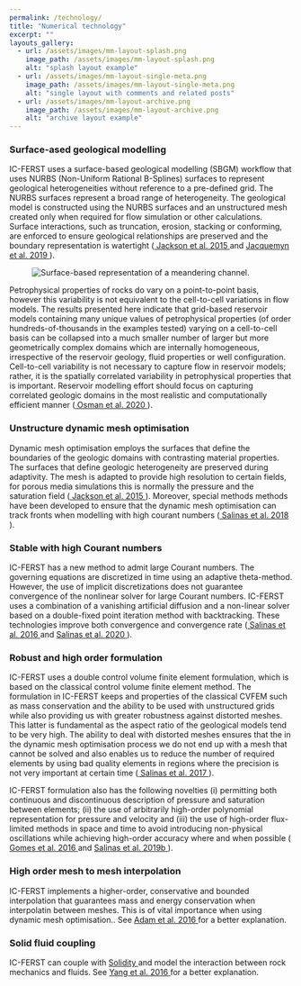 ```yaml
---
permalink: /technology/
title: "Numerical technology"
excerpt: ""
layouts_gallery:
  - url: /assets/images/mm-layout-splash.png
    image_path: /assets/images/mm-layout-splash.png
    alt: "splash layout example"
  - url: /assets/images/mm-layout-single-meta.png
    image_path: /assets/images/mm-layout-single-meta.png
    alt: "single layout with comments and related posts"
  - url: /assets/images/mm-layout-archive.png
    image_path: /assets/images/mm-layout-archive.png
    alt: "archive layout example"
---
```


### Surface-ased geological modelling

IC-FERST uses a surface-based geological modelling (SBGM) workflow that uses NURBS (Non-Uniform Rational B-Splines) surfaces to represent geological heterogeneities without reference to a pre-defined grid. The NURBS surfaces represent a broad range of heterogeneity. The geological model is constructed using the NURBS surfaces and an unstructured mesh created only when required for flow simulation or other calculations. Surface interactions, such as truncation, erosion, stacking or conforming, are enforced to ensure geological relationships are preserved and the boundary representation is watertight (<a href="https://www.onepetro.org/journal-paper/SPE-163633-PA">
          Jackson et al. 2015
       </a> and <a href="https://link.springer.com/article/10.1007/s11004-018-9764-8">
           Jacquemyn et al. 2019
      </a>).

<figure>
  <img src="{{ '/assets/images/meandering_animation02_w800.gif' | absolute_url }}" alt="Surface-based representation of a meandering channel.">
</figure>

Petrophysical properties of rocks do vary on a point-to-point basis, however this variability is not equivalent to the cell-to-cell variations in flow models. The results presented here indicate that grid-based reservoir models containing many unique values of petrophysical properties (of order hundreds-of-thousands in the examples tested) varying on a cell-to-cell basis can be collapsed into a much smaller number of larger but more geometrically complex domains which are internally homogeneous, irrespective of the reservoir geology, fluid properties or well configuration. Cell-to-cell variability is not necessary to capture flow in reservoir models; rather, it is the spatially correlated variability in petrophysical properties that is important. Reservoir modelling effort should focus on capturing correlated geologic domains in the most realistic and computationally efficient manner (<a href="https://doi.org/10.1007/s11004-020-09877-y">
          Osman et al. 2020
       </a>).

### Unstructure dynamic mesh optimisation

Dynamic mesh optimisation employs the surfaces that define the boundaries of the geologic
domains with contrasting material properties. The surfaces that define geologic heterogeneity are preserved during adaptivity. The mesh is adapted to provide high resolution to certain fields, for porous media simulations this is normally the pressure and the saturation field (<a href="https://www.onepetro.org/journal-paper/SPE-163633-PA">
          Jackson et al. 2015
       </a>). Moreover, special methods methods have been developed to ensure that the dynamic mesh optimisation can track fronts when modelling with high courant numbers (<a href="https://doi.org/10.1007/s10596-018-9759-z">
          Salinas et al. 2018
       </a>).
       
### Stable with high Courant numbers

IC-FERST has a new method to admit large Courant numbers. The governing equations are discretized in time using an adaptive theta-method. However, the use of
implicit discretizations does not guarantee convergence of the nonlinear solver for large Courant numbers.
IC-FERST uses a combination of a vanishing artificial diffusion and a non-linear solver based on a double-fixed point iteration method with backtracking. These technologies improve both
convergence and convergence rate (<a href="http://onlinelibrary.wiley.com/doi/10.1002/fld.4357/full">
           Salinas et al. 2016
      </a> and 
      <a href="https://www.sciencedirect.com/science/article/pii/S0045782519304001?via%3Dihub">
           Salinas et al. 2020
      </a>).

### Robust and high order formulation

IC-FERST uses a double control volume finite element formulation, which is based on the classical control volume finite element method. 
The formulation in IC-FERST keeps and properties of the classical CVFEM such as mass conservation and the ability to be used with unstructured grids while also providing us with greater robustness against distorted meshes. This latter is fundamental as the aspect ratio of the geological models tend to be very high. The ability to deal with distorted meshes ensures that the in the dynamic mesh optimisation process we do not end up with a mesh that cannot be solved and also enables us to reduce the number of required elements by using bad quality elements in regions where the precision is not very important at certain time (<a href="https://doi.org/10.1002/fld.4381">
           Salinas et al. 2017
      </a>).

IC-FERST formulation also has the following novelties (i) permitting both continuous and discontinuous description of pressure and saturation
between elements; (ii) the use of arbitrarily high-order polynomial representation for pressure and velocity
and (iii) the use of high-order flux-limited methods in space and time to avoid introducing non-physical
oscillations while achieving high-order accuracy where and when possible (<a href="http://onlinelibrary.wiley.com/doi/10.1002/fld.4275/abstract">
           Gomes et al. 2016
      </a> and
      <a href="https://www.sciencedirect.com/science/article/pii/S0021999117307313?via%3Dihub">
           Salinas et al. 2019b
      </a>).

### High order mesh to mesh interpolation
IC-FERST implements a higher-order, conservative and bounded interpolation that guarantees mass and energy conservation when interpolatin between meshes. This is of vital importance when using dynamic mesh optimisation.. See <a href="http://www.sciencedirect.com/science/article/pii/S0021999116302030">
           Adam et al. 2016
      </a> for a better explanation.

### Solid fluid coupling
IC-FERST can couple with <a href="http://solidityproject.com/">
           Solidity
      </a> and model the interaction between rock mechanics and fluids. See <a href="http://www.sciencedirect.com/science/article/pii/S0021999116301802">
           Yang et al. 2016
      </a> for a better explanation.



